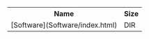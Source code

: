 <table>
<tr><th>Name</th><th>Size</th></tr>
<tr><td>
[Software](Software/index.html)
</td><td>DIR</td></tr>
</table>
